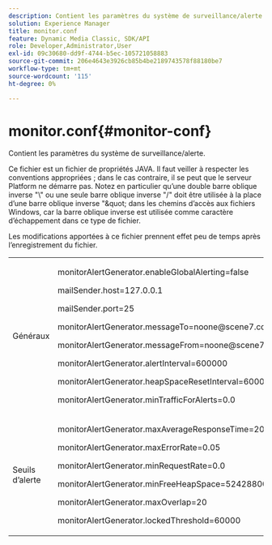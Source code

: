 ```yaml
---
description: Contient les paramètres du système de surveillance/alerte.
solution: Experience Manager
title: monitor.conf
feature: Dynamic Media Classic, SDK/API
role: Developer,Administrator,User
exl-id: 09c30680-dd9f-4744-b5ec-105721058883
source-git-commit: 206e4643e3926cb85b4be2189743578f88180be7
workflow-type: tm+mt
source-wordcount: '115'
ht-degree: 0%

---
```


# monitor.conf{#monitor-conf}

Contient les paramètres du système de surveillance/alerte.

Ce fichier est un fichier de propriétés JAVA. Il faut veiller à respecter les conventions appropriées ; dans le cas contraire, il se peut que le serveur Platform ne démarre pas. Notez en particulier qu’une double barre oblique inverse &quot;\\&quot; ou une seule barre oblique inverse &quot;/&quot; doit être utilisée à la place d’une barre oblique inverse &quot;\&quot; dans les chemins d’accès aux fichiers Windows, car la barre oblique inverse est utilisée comme caractère d’échappement dans ce type de fichier.

Les modifications apportées à ce fichier prennent effet peu de temps après l’enregistrement du fichier.

<table id="simpletable_91557E1162FF4FEC8BE1722D6656CFEE"> 
 <tr class="strow"> 
  <td class="stentry"> <p>Généraux </p> </td> 
  <td class="stentry"> <p> <span class="codeph"> monitorAlertGenerator.enableGlobalAlerting=false  </span> </p> <p> <span class="codeph"> mailSender.host=127.0.0.1  </span> </p> <p> <span class="codeph"> mailSender.port=25  </span> </p> <p> <span class="codeph"> monitorAlertGenerator.messageTo=noone@scene7.com  </span> </p> <p> <span class="codeph"> monitorAlertGenerator.messageFrom=noone@scene7.com  </span> </p> <p> <span class="codeph"> monitorAlertGenerator.alertInterval=600000  </span> </p> <p> <span class="codeph"> monitorAlertGenerator.heapSpaceResetInterval=600000  </span> </p> <p> <span class="codeph"> monitorAlertGenerator.minTrafficForAlerts=0.0  </span> </p> </td> 
 </tr> 
 <tr class="strow"> 
  <td class="stentry"> <p>Seuils d’alerte </p> </td> 
  <td class="stentry"> <p> monitorAlertGenerator.maxAverageResponseTime=200 </p> <p> monitorAlertGenerator.maxErrorRate=0.05 </p> <p> monitorAlertGenerator.minRequestRate=0.0 </p> <p> monitorAlertGenerator.minFreeHeapSpace=52428800 </p> <p> monitorAlertGenerator.maxOverlap=20 </p> <p> monitorAlertGenerator.lockedThreshold=60000 </p> </td> 
 </tr> 
</table>
